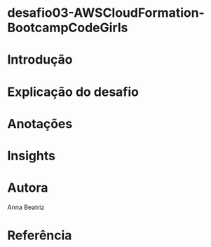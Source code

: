 # desafio03-AWSCloudFormation-BootcampCodeGirls

# Introdução

# Explicação do desafio

# Anotações

# Insights

# Autora
Anna Beatriz

# Referência
